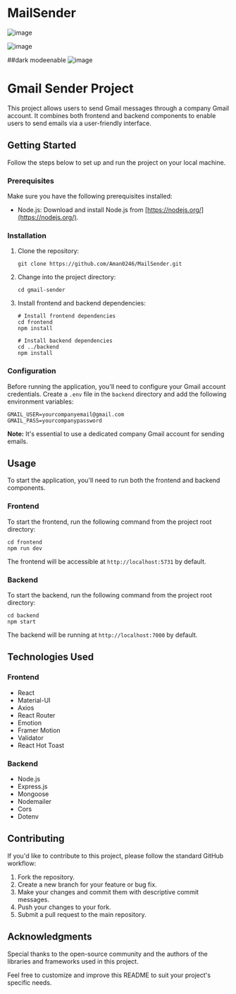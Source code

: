 # MailSender
![image](https://github.com/Aman0246/MailSender/assets/130737436/47e641aa-8f0b-440d-8833-5b5e3832af0a)


![image](https://github.com/Aman0246/MailSender/assets/130737436/b39006de-4633-466d-a58b-1c52c4fbda76)


##dark modeenable
![image](https://github.com/Aman0246/MailSender/assets/130737436/a3c0bb39-cad1-4558-ae86-ab4781092ee4)

# Gmail Sender Project

This project allows users to send Gmail messages through a company Gmail account. It combines both frontend and backend components to enable users to send emails via a user-friendly interface.

## Getting Started

Follow the steps below to set up and run the project on your local machine.

### Prerequisites

Make sure you have the following prerequisites installed:

- Node.js: Download and install Node.js from [https://nodejs.org/](https://nodejs.org/).

### Installation

1. Clone the repository:

   ```shell
   git clone https://github.com/Aman0246/MailSender.git
   ```

2. Change into the project directory:

   ```shell
   cd gmail-sender
   ```

3. Install frontend and backend dependencies:

   ```shell
   # Install frontend dependencies
   cd frontend
   npm install

   # Install backend dependencies
   cd ../backend
   npm install
   ```

### Configuration

Before running the application, you'll need to configure your Gmail account credentials. Create a `.env` file in the `backend` directory and add the following environment variables:

```env
GMAIL_USER=yourcompanyemail@gmail.com
GMAIL_PASS=yourcompanypassword
```

**Note:** It's essential to use a dedicated company Gmail account for sending emails.

## Usage

To start the application, you'll need to run both the frontend and backend components.

### Frontend

To start the frontend, run the following command from the project root directory:

```shell
cd frontend
npm run dev
```

The frontend will be accessible at `http://localhost:5731` by default.

### Backend

To start the backend, run the following command from the project root directory:

```shell
cd backend
npm start
```

The backend will be running at `http://localhost:7000` by default.

## Technologies Used

### Frontend

- React
- Material-UI
- Axios
- React Router
- Emotion
- Framer Motion
- Validator
- React Hot Toast

### Backend

- Node.js
- Express.js
- Mongoose
- Nodemailer
- Cors
- Dotenv

## Contributing

If you'd like to contribute to this project, please follow the standard GitHub workflow:

1. Fork the repository.
2. Create a new branch for your feature or bug fix.
3. Make your changes and commit them with descriptive commit messages.
4. Push your changes to your fork.
5. Submit a pull request to the main repository.



## Acknowledgments

Special thanks to the open-source community and the authors of the libraries and frameworks used in this project.

Feel free to customize and improve this README to suit your project's specific needs.

